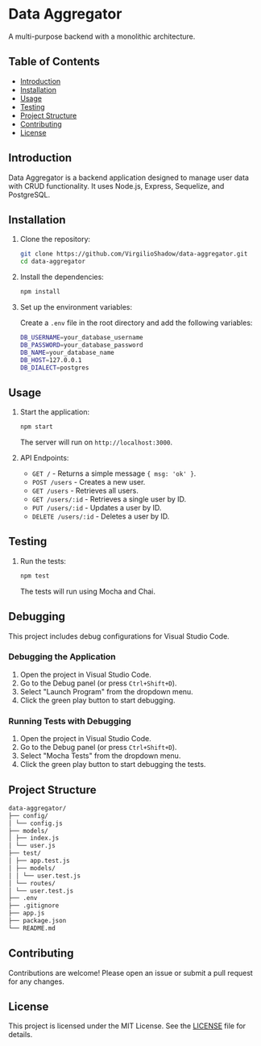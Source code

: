 # Data Aggregator

A multi-purpose backend with a monolithic architecture.

## Table of Contents

- [Introduction](#introduction)
- [Installation](#installation)
- [Usage](#usage)
- [Testing](#testing)
- [Project Structure](#project-structure)
- [Contributing](#contributing)
- [License](#license)

## Introduction

Data Aggregator is a backend application designed to manage user data with CRUD functionality. It uses Node.js, Express, Sequelize, and PostgreSQL.

## Installation

1. Clone the repository:

   ```sh
   git clone https://github.com/VirgilioShadow/data-aggregator.git
   cd data-aggregator
   ```

2. Install the dependencies:

   ```sh
   npm install
   ```

3. Set up the environment variables:

   Create a `.env` file in the root directory and add the following variables:

   ```sh
   DB_USERNAME=your_database_username
   DB_PASSWORD=your_database_password
   DB_NAME=your_database_name
   DB_HOST=127.0.0.1
   DB_DIALECT=postgres
   ```

## Usage

1. Start the application:

   ```sh
   npm start
   ```

   The server will run on `http://localhost:3000`.

2. API Endpoints:

   - `GET /` - Returns a simple message `{ msg: 'ok' }`.
   - `POST /users` - Creates a new user.
   - `GET /users` - Retrieves all users.
   - `GET /users/:id` - Retrieves a single user by ID.
   - `PUT /users/:id` - Updates a user by ID.
   - `DELETE /users/:id` - Deletes a user by ID.

## Testing

1. Run the tests:

   ```sh
   npm test
   ```

   The tests will run using Mocha and Chai.

## Debugging

This project includes debug configurations for Visual Studio Code.

### Debugging the Application

1. Open the project in Visual Studio Code.
2. Go to the Debug panel (or press `Ctrl+Shift+D`).
3. Select "Launch Program" from the dropdown menu.
4. Click the green play button to start debugging.

### Running Tests with Debugging

1. Open the project in Visual Studio Code.
2. Go to the Debug panel (or press `Ctrl+Shift+D`).
3. Select "Mocha Tests" from the dropdown menu.
4. Click the green play button to start debugging the tests.

## Project Structure

```bash
data-aggregator/
├── config/
│ └── config.js
├── models/
│ ├── index.js
│ └── user.js
├── test/
│ ├── app.test.js
│ ├── models/
│ │ └── user.test.js
│ └── routes/
│ └── user.test.js
├── .env
├── .gitignore
├── app.js
├── package.json
└── README.md
```

## Contributing

Contributions are welcome! Please open an issue or submit a pull request for any changes.

## License

This project is licensed under the MIT License. See the [LICENSE](LICENSE) file for details.
